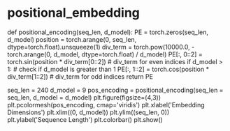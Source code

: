 # positional_embedding  

def positional_encoding(seq_len, d_model):
    PE = torch.zeros(seq_len, d_model)
    position = torch.arange(0, seq_len, dtype=torch.float).unsqueeze(1)
    div_term = torch.pow(10000.0, -torch.arange(0, d_model, dtype=torch.float) / d_model)
    PE[:, 0::2] = torch.sin(position * div_term[0::2])  # div_term for even indices
    if d_model > 1:  # check if d_model is greater than 1
        PE[:, 1::2] = torch.cos(position * div_term[1::2])  # div_term for odd indices
    return PE
    
    
seq_len = 240
d_model = 9
pos_encoding = positional_encoding(seq_len = seq_len, d_model = d_model)
plt.figure(figsize=(4,3))
plt.pcolormesh(pos_encoding, cmap='viridis')
plt.xlabel('Embedding Dimensions')
plt.xlim((0, d_model))
plt.ylim((seq_len, 0))
plt.ylabel('Sequence Length')
plt.colorbar()
plt.show()
